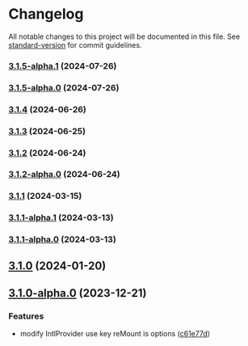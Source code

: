 # Changelog

All notable changes to this project will be documented in this file. See [standard-version](https://github.com/conventional-changelog/standard-version) for commit guidelines.

### [3.1.5-alpha.1](https://github.com/acrool/acrool-react-locale/compare/v3.1.5-alpha.0...v3.1.5-alpha.1) (2024-07-26)

### [3.1.5-alpha.0](https://github.com/acrool/acrool-react-locale/compare/v3.1.4...v3.1.5-alpha.0) (2024-07-26)

### [3.1.4](https://github.com/acrool/acrool-react-locale/compare/v3.1.3...v3.1.4) (2024-06-26)

### [3.1.3](https://github.com/acrool/acrool-react-locale/compare/v3.1.2...v3.1.3) (2024-06-25)

### [3.1.2](https://github.com/acrool/acrool-react-locale/compare/v3.1.2-alpha.0...v3.1.2) (2024-06-24)

### [3.1.2-alpha.0](https://github.com/acrool/acrool-react-locale/compare/v3.1.1...v3.1.2-alpha.0) (2024-06-24)

### [3.1.1](https://github.com/imagine10255/bear-react-locale/compare/v3.1.1-alpha.1...v3.1.1) (2024-03-15)

### [3.1.1-alpha.1](https://github.com/imagine10255/bear-react-locale/compare/v3.1.1-alpha.0...v3.1.1-alpha.1) (2024-03-13)

### [3.1.1-alpha.0](https://github.com/imagine10255/bear-react-locale/compare/v3.1.0...v3.1.1-alpha.0) (2024-03-13)

## [3.1.0](https://github.com/imagine10255/bear-react-locale/compare/v3.1.0-alpha.0...v3.1.0) (2024-01-20)

## [3.1.0-alpha.0](https://github.com/imagine10255/bear-react-locale/compare/v3.0.0...v3.1.0-alpha.0) (2023-12-21)


### Features

* modify IntlProvider use key reMount is options ([c61e77d](https://github.com/imagine10255/bear-react-locale/commit/c61e77dcf0cc57ca3bfaebd1a9951d81d5f8f9df))
